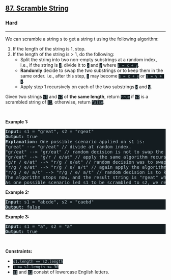 <h2><a href="https://leetcode.com/problems/scramble-string/">87. Scramble String</a></h2><h3>Hard</h3><hr><div><p>We can scramble a string s to get a string t using the following algorithm:</p>

<ol>
	<li>If the length of the string is 1, stop.</li>
	<li>If the length of the string is &gt; 1, do the following:
	<ul>
		<li>Split the string into two non-empty substrings at a random index, i.e., if the string is <code style="background-color: rgb(20, 28, 32) !important; color: rgb(183, 198, 205) !important;">s</code>, divide it to <code style="background-color: rgb(20, 28, 32) !important; color: rgb(183, 198, 205) !important;">x</code> and <code style="background-color: rgb(20, 28, 32) !important; color: rgb(183, 198, 205) !important;">y</code> where <code style="background-color: rgb(20, 28, 32) !important; color: rgb(183, 198, 205) !important;">s = x + y</code>.</li>
		<li><strong>Randomly</strong>&nbsp;decide to swap the two substrings or to keep them in the same order. i.e., after this step, <code style="background-color: rgb(20, 28, 32) !important; color: rgb(183, 198, 205) !important;">s</code> may become <code style="background-color: rgb(20, 28, 32) !important; color: rgb(183, 198, 205) !important;">s = x + y</code> or <code style="background-color: rgb(20, 28, 32) !important; color: rgb(183, 198, 205) !important;">s = y + x</code>.</li>
		<li>Apply step 1 recursively on each of the two substrings <code style="background-color: rgb(20, 28, 32) !important; color: rgb(183, 198, 205) !important;">x</code> and <code style="background-color: rgb(20, 28, 32) !important; color: rgb(183, 198, 205) !important;">y</code>.</li>
	</ul>
	</li>
</ol>

<p>Given two strings <code style="background-color: rgb(20, 28, 32) !important; color: rgb(183, 198, 205) !important;">s1</code> and <code style="background-color: rgb(20, 28, 32) !important; color: rgb(183, 198, 205) !important;">s2</code> of <strong>the same length</strong>, return <code style="background-color: rgb(20, 28, 32) !important; color: rgb(183, 198, 205) !important;">true</code> if <code style="background-color: rgb(20, 28, 32) !important; color: rgb(183, 198, 205) !important;">s2</code> is a scrambled string of <code style="background-color: rgb(20, 28, 32) !important; color: rgb(183, 198, 205) !important;">s1</code>, otherwise, return <code style="background-color: rgb(20, 28, 32) !important; color: rgb(183, 198, 205) !important;">false</code>.</p>

<p>&nbsp;</p>
<p><strong class="example">Example 1:</strong></p>

<pre style="background-color: rgb(20, 28, 32) !important; color: rgb(182, 198, 206) !important;"><strong>Input:</strong> s1 = "great", s2 = "rgeat"
<strong>Output:</strong> true
<strong>Explanation:</strong> One possible scenario applied on s1 is:
"great" --&gt; "gr/eat" // divide at random index.
"gr/eat" --&gt; "gr/eat" // random decision is not to swap the two substrings and keep them in order.
"gr/eat" --&gt; "g/r / e/at" // apply the same algorithm recursively on both substrings. divide at random index each of them.
"g/r / e/at" --&gt; "r/g / e/at" // random decision was to swap the first substring and to keep the second substring in the same order.
"r/g / e/at" --&gt; "r/g / e/ a/t" // again apply the algorithm recursively, divide "at" to "a/t".
"r/g / e/ a/t" --&gt; "r/g / e/ a/t" // random decision is to keep both substrings in the same order.
The algorithm stops now, and the result string is "rgeat" which is s2.
As one possible scenario led s1 to be scrambled to s2, we return true.
</pre>

<p><strong class="example">Example 2:</strong></p>

<pre style="background-color: rgb(20, 28, 32) !important; color: rgb(182, 198, 206) !important;"><strong>Input:</strong> s1 = "abcde", s2 = "caebd"
<strong>Output:</strong> false
</pre>

<p><strong class="example">Example 3:</strong></p>

<pre style="background-color: rgb(20, 28, 32) !important; color: rgb(182, 198, 206) !important;"><strong>Input:</strong> s1 = "a", s2 = "a"
<strong>Output:</strong> true
</pre>

<p>&nbsp;</p>
<p><strong>Constraints:</strong></p>

<ul>
	<li><code style="background-color: rgb(20, 28, 32) !important; color: rgb(183, 198, 205) !important;">s1.length == s2.length</code></li>
	<li><code style="background-color: rgb(20, 28, 32) !important; color: rgb(183, 198, 205) !important;">1 &lt;= s1.length &lt;= 30</code></li>
	<li><code style="background-color: rgb(20, 28, 32) !important; color: rgb(183, 198, 205) !important;">s1</code> and <code style="background-color: rgb(20, 28, 32) !important; color: rgb(183, 198, 205) !important;">s2</code> consist of lowercase English letters.</li>
</ul>
</div>